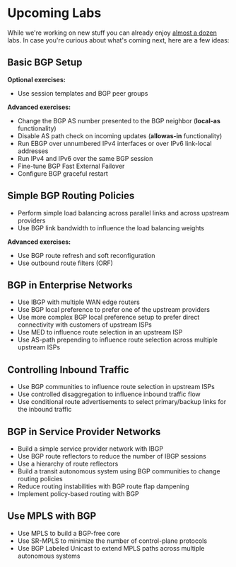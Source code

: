 # Upcoming Labs

While we're working on new stuff you can already enjoy [almost a dozen](index.md) labs. In case you're curious about what's coming next, here are a few ideas:

## Basic BGP Setup

**Optional exercises:**

* Use session templates and BGP peer groups

**Advanced exercises:**

* Change the BGP AS number presented to the BGP neighbor (**local-as** functionality)
* Disable AS path check on incoming updates (**allowas-in** functionality)
* Run EBGP over unnumbered IPv4 interfaces or over IPv6 link-local addresses
* Run IPv4 and IPv6 over the same BGP session
* Fine-tune BGP Fast External Failover
* Configure BGP graceful restart

## Simple BGP Routing Policies

* Perform simple load balancing across parallel links and across upstream providers
* Use BGP link bandwidth to influence the load balancing weights

**Advanced exercises:**

* Use BGP route refresh and soft reconfiguration
* Use outbound route filters (ORF)

## BGP in Enterprise Networks

* Use IBGP with multiple WAN edge routers
* Use BGP local preference to prefer one of the upstream providers
* Use more complex BGP local preference setup to prefer direct connectivity with customers of upstream ISPs
* Use MED to influence route selection in an upstream ISP
* Use AS-path prepending to influence route selection across multiple upstream ISPs

## Controlling Inbound Traffic

* Use BGP communities to influence route selection in upstream ISPs
* Use controlled disaggregation to influence inbound traffic flow
* Use conditional route advertisements to select primary/backup links for the inbound traffic

## BGP in Service Provider Networks

* Build a simple service provider network with IBGP
* Use BGP route reflectors to reduce the number of IBGP sessions
* Use a hierarchy of route reflectors
* Build a transit autonomous system using BGP communities to change routing policies
* Reduce routing instabilities with BGP route flap dampening
* Implement policy-based routing with BGP

## Use MPLS with BGP 

* Use MPLS to build a BGP-free core
* Use SR-MPLS to minimize the number of control-plane protocols
* Use BGP Labeled Unicast to extend MPLS paths across multiple autonomous systems


